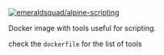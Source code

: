 [![emeraldsquad/alpine-scripting](http://dockeri.co/image/emeraldsquad/alpine-scripting)](https://hub.docker.com/r/emeraldsquad/alpine-scripting/)

Docker image with tools useful for scripting.

check the ```dockerfile``` for the list of tools
